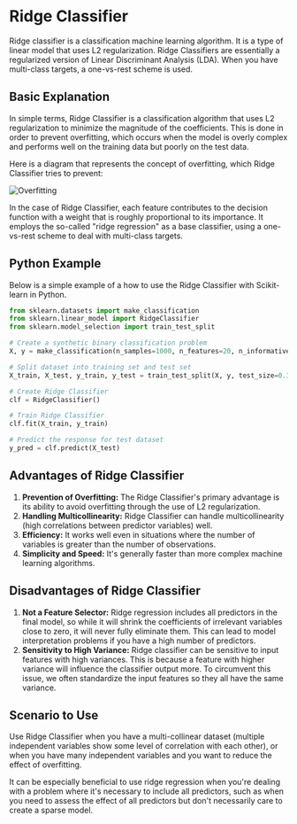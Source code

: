 # Ridge Classifier

Ridge classifier is a classification machine learning algorithm. It is a type of linear model that uses L2 regularization. Ridge Classifiers are essentially a regularized version of Linear Discriminant Analysis (LDA). When you have multi-class targets, a one-vs-rest scheme is used.

## Basic Explanation

In simple terms, Ridge Classifier is a classification algorithm that uses L2 regularization to minimize the magnitude of the coefficients. This is done in order to prevent overfitting, which occurs when the model is overly complex and performs well on the training data but poorly on the test data.

Here is a diagram that represents the concept of overfitting, which Ridge Classifier tries to prevent:

![Overfitting](https://miro.medium.com/proxy/1*JZbxrdzabrT33Yl-LrmShw.png)

In the case of Ridge Classifier, each feature contributes to the decision function with a weight that is roughly proportional to its importance. It employs the so-called "ridge regression" as a base classifier, using a one-vs-rest scheme to deal with multi-class targets.

## Python Example

Below is a simple example of a how to use the Ridge Classifier with Scikit-learn in Python.

```python
from sklearn.datasets import make_classification
from sklearn.linear_model import RidgeClassifier
from sklearn.model_selection import train_test_split

# Create a synthetic binary classification problem
X, y = make_classification(n_samples=1000, n_features=20, n_informative=15, n_redundant=5, random_state=1)

# Split dataset into training set and test set
X_train, X_test, y_train, y_test = train_test_split(X, y, test_size=0.3, random_state=1)

# Create Ridge Classifier
clf = RidgeClassifier()

# Train Ridge Classifier
clf.fit(X_train, y_train)

# Predict the response for test dataset
y_pred = clf.predict(X_test)
```

## Advantages of Ridge Classifier

1. **Prevention of Overfitting:** The Ridge Classifier's primary advantage is its ability to avoid overfitting through the use of L2 regularization.
2. **Handling Multicollinearity:** Ridge Classifier can handle multicollinearity (high correlations between predictor variables) well.
3. **Efficiency:** It works well even in situations where the number of variables is greater than the number of observations.
4. **Simplicity and Speed:** It's generally faster than more complex machine learning algorithms.

## Disadvantages of Ridge Classifier

1. **Not a Feature Selector:** Ridge regression includes all predictors in the final model, so while it will shrink the coefficients of irrelevant variables close to zero, it will never fully eliminate them. This can lead to model interpretation problems if you have a high number of predictors.
2. **Sensitivity to High Variance:** Ridge classifier can be sensitive to input features with high variances. This is because a feature with higher variance will influence the classifier output more. To circumvent this issue, we often standardize the input features so they all have the same variance.

## Scenario to Use

Use Ridge Classifier when you have a multi-collinear dataset (multiple independent variables show some level of correlation with each other), or when you have many independent variables and you want to reduce the effect of overfitting.

It can be especially beneficial to use ridge regression when you're dealing with a problem where it's necessary to include all predictors, such as when you need to assess the effect of all predictors but don't necessarily care to create a sparse model.
